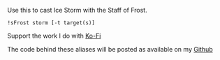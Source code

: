 Use this to cast Ice Storm with the Staff of Frost.
 
`!sFrost storm [-t target(s)]`
 

Support the work I do with [Ko-Fi](https://ko-fi.com/thereverendb)
 
The code behind these aliases will be posted as available on my [Github](https://github.com/TheReverendB/avrae-aliases)